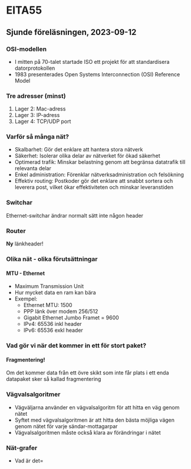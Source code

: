 # EITA55

## Sjunde föreläsningen, 2023-09-12

### OSI-modellen

- I mitten på 70-talet startade ISO ett projekt för att standardisera datorprotokollen
- 1983 presenterades Open Systems Interconnection (OSI) Reference Model

### Tre adresser (minst)

1. Lager 2: Mac-adress
2. Lager 3: IP-adress
3. Lager 4: TCP/UDP port

### Varför så många nät?

- Skalbarhet: Gör det enklare att hantera stora nätverk
- Säkerhet: Isolerar olika delar av nätverket för ökad säkerhet
- Optimerad trafik: Minskar belastning genom att begränsa datatrafik till relevanta delar
- Enkel administration: Förenklar nätverksadministration och felsökning
- Effektiv routing: Postkoder gör det enklare att snabbt sortera och leverera post, vilket ökar effektiviteten och minskar leveranstiden

### Switchar

Ethernet-switchar ändrar normalt sätt inte någon header

### Router

**Ny** länkheader!

### Olika nät - olika förutsättningar

#### MTU - Ethernet

- Maximum Transmission Unit
- Hur mycket data en ram kan bära
- Exempel:
  - Ethernet MTU: 1500
  - PPP länk över modem 256/512
  - Gigabit Ethernet Jumbo Framet = 9600
  - IPv4: 65536 inkl header
  - IPv6: 65536 exkl header

### Vad gör vi när det kommer in ett för stort paket?

#### Fragmentering!

Om det kommer data från ett övre skikt som inte får plats i ett enda datapaket sker så kallad fragmentering

### Vägvalsalgoritmer

- Vägväljarna använder en vägvalsalgoritm för att hitta en väg genom nätet
- Syftet med vägvalsalgoritmen är att hitta den bästa möjliga vägen genom nätet för varje sändar-mottagarpar
- Vägvalsalgoritmen måste också klara av förändringar i nätet

### Nät-grafer

- Vad är det=